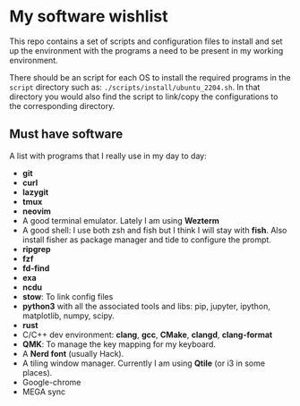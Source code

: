 # My software wishlist

This repo contains a set of scripts and configuration files to install and set
up the environment with the programs a need to be present in my working
environment.

There should be an script for each OS to install the required programs in the
`script` directory such as: `./scripts/install/ubuntu_2204.sh`. In that
directory you would also find the script to link/copy the configurations to the
corresponding directory.

## Must have software

A list with programs that I really use in my day to day:
- **git**
- **curl**
- **lazygit**
- **tmux**
- **neovim**
- A good terminal emulator. Lately I am using **Wezterm**
- A good shell: I use both zsh and fish but I think I will stay with **fish**. Also install fisher as package manager and tide to configure the prompt.
- **ripgrep**
- **fzf**
- **fd-find**
- **exa**
- **ncdu**
- **stow**: To link config files
- **python3** with all the associated tools and libs: pip, jupyter, ipython,
  matplotlib, numpy, scipy.
- **rust**
- C/C++ dev environment: **clang**, **gcc**, **CMake**, **clangd**,
  **clang-format**
- **QMK**: To manage the key mapping for my keyboard.
- A **Nerd font** (usually Hack).
- A tiling window manager. Currently I am using **Qtile** (or i3 in some places).
- Google-chrome
- MEGA sync
